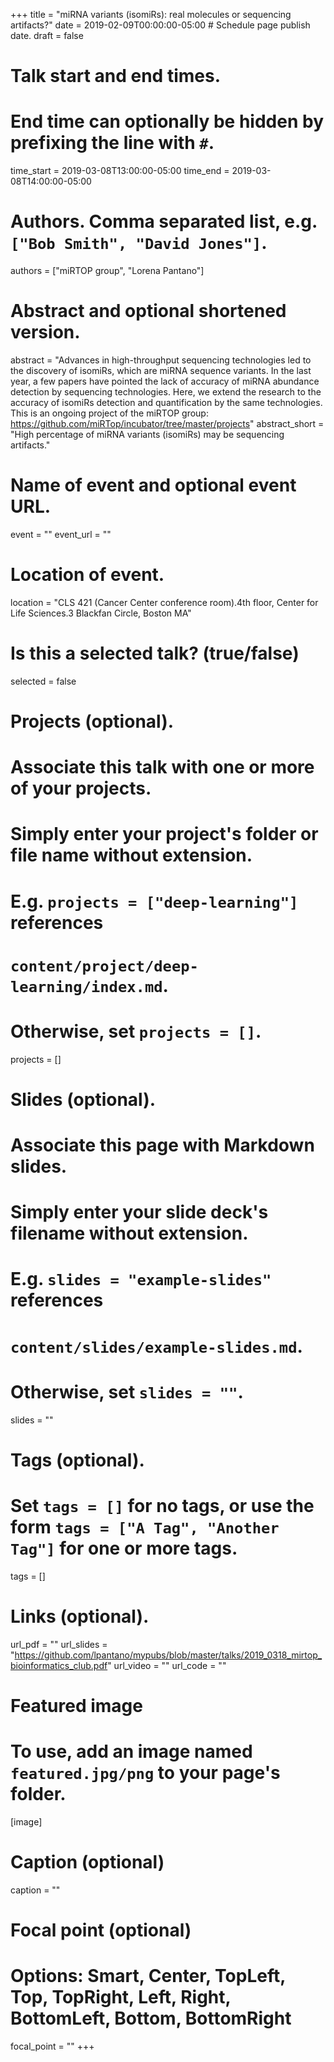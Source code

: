 +++
title = "miRNA variants (isomiRs): real molecules or sequencing artifacts?"
date = 2019-02-09T00:00:00-05:00  # Schedule page publish date.
draft = false

# Talk start and end times.
#   End time can optionally be hidden by prefixing the line with `#`.
time_start = 2019-03-08T13:00:00-05:00
time_end = 2019-03-08T14:00:00-05:00

# Authors. Comma separated list, e.g. `["Bob Smith", "David Jones"]`.
authors = ["miRTOP group", "Lorena Pantano"]

# Abstract and optional shortened version.
abstract = "Advances in high-throughput sequencing technologies led to the discovery of isomiRs, which are miRNA sequence variants. In the last year, a few papers have pointed the lack of accuracy of miRNA abundance detection by sequencing technologies. Here, we extend the research to the accuracy of isomiRs detection and quantification by the same technologies. This is an ongoing project of the miRTOP group: https://github.com/miRTop/incubator/tree/master/projects"
abstract_short = "High percentage of miRNA variants (isomiRs) may be sequencing artifacts."

# Name of event and optional event URL.
event = ""
event_url = ""

# Location of event.
location = "CLS 421 (Cancer Center conference room).4th floor, Center for Life Sciences.3 Blackfan Circle, Boston MA"

# Is this a selected talk? (true/false)
selected = false

# Projects (optional).
#   Associate this talk with one or more of your projects.
#   Simply enter your project's folder or file name without extension.
#   E.g. `projects = ["deep-learning"]` references
#   `content/project/deep-learning/index.md`.
#   Otherwise, set `projects = []`.
projects = []

# Slides (optional).
#   Associate this page with Markdown slides.
#   Simply enter your slide deck's filename without extension.
#   E.g. `slides = "example-slides"` references
#   `content/slides/example-slides.md`.
#   Otherwise, set `slides = ""`.
slides = ""

# Tags (optional).
#   Set `tags = []` for no tags, or use the form `tags = ["A Tag", "Another Tag"]` for one or more tags.
tags = []

# Links (optional).
url_pdf = ""
url_slides = "https://github.com/lpantano/mypubs/blob/master/talks/2019_0318_mirtop_bioinformatics_club.pdf"
url_video = ""
url_code = ""

# Featured image
# To use, add an image named `featured.jpg/png` to your page's folder.
[image]
  # Caption (optional)
  caption = ""

  # Focal point (optional)
  # Options: Smart, Center, TopLeft, Top, TopRight, Left, Right, BottomLeft, Bottom, BottomRight
  focal_point = ""
+++
